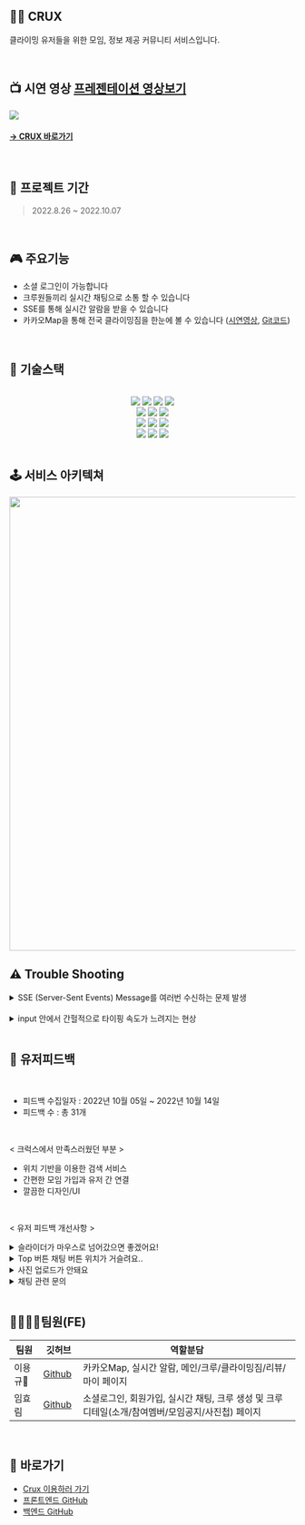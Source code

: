 ##   🧗‍♂️ CRUX

클라이밍 유저들을 위한 모임, 정보 제공 커뮤니티 서비스입니다.

<br>

## 📺 시연 영상 [프레젠테이션 영상보기](https://www.youtube.com/watch?v=DWAgb-X79Ok&t=16s)

<img src="https://user-images.githubusercontent.com/88928469/201088609-d9e8bafb-cb82-4c3d-aa5a-ec770e7fecb6.gif">

#### [ -> CRUX 바로가기](https://youmadeit.shop/)

<br />

## 📅 프로젝트 기간

> 2022.8.26 ~ 2022.10.07

<br />


## 🎮 주요기능

- 소셜 로그인이 가능합니다
- 크루원들끼리 실시간 채팅으로 소통 할 수 있습니다
- SSE를 통해 실시간 알람을 받을 수 있습니다
- 카카오Map을 통해 전국 클라이밍짐을 한눈에 볼 수 있습니다 ([시연영상](https://www.youtube.com/watch?v=UJhx60YTabw), 
[Git코드](https://github.com/Crux-TeamProject/FE/blob/master/src/Pages/GymPage/Gym.jsx))

<br />


## 🔧 기술스택
 <br>
<div align=center>

  <img src="https://img.shields.io/badge/React-60d3f3?style=for-the-badge&logo=react&logoColor=black">
 <img src="https://img.shields.io/badge/styledcomponents-DB7093?style=for-the-badge&logo=styled-components&logoColor=white">
  <img src="https://img.shields.io/badge/ReduxToolkit-764ABC?style=for-the-badge&logo=Redux&logoColor=white"> 
  <img src="https://img.shields.io/badge/Axios-5B0BB5?style=for-the-badge&logo=Axios&logoColor=white">
  
  <br>

  
<img src="https://img.shields.io/badge/SockJs-02B78F?style=for-the-badge&logo=SockJs&logoColor=white">
<img src="https://img.shields.io/badge/Stomp-4A86CF?style=for-the-badge&logo=Stomp&logoColor=white">
   <img src="https://img.shields.io/badge/sse-010101?style=for-the-badge&logo=stomp&logoColor=white">
  <br>

 
  <img src="https://img.shields.io/badge/AWS%20S3-232F3E?style=for-the-badge&logo=AmazonAWS&logoColor=FF9A00"/>
  <img src="https://img.shields.io/badge/AWS%20CloudFront-232F3E?style=for-the-badge&logo=AmazonAWS&logoColor=FF9A00"/>
  <img src="https://img.shields.io/badge/AWS%20Route%2053-232F3E?style=for-the-badge&logo=AmazonAWS&logoColor=FF9A00"/>
 
  <br>
  <img src="https://img.shields.io/badge/Visual%20Studio%20Code-0078d7.svg?style=for-the-badge&logo=visual-studio-code&logoColor=white">
  <img src="https://img.shields.io/badge/git-%23F05033.svg?style=for-the-badge&logo=git&logoColor=white">
  <img src="https://img.shields.io/badge/github-%23121011.svg?style=for-the-badge&logo=github&logoColor=white">
</div>
  
<br />

## 🕹 서비스 아키텍쳐  
<img src="https://user-images.githubusercontent.com/109011766/194456262-69a3f74a-4772-4bf7-9e4f-1b667bae8567.png" width="800px"/>

<br />

## ⚠️ Trouble Shooting

<details>
<summary>SSE (Server-Sent Events) Message를 여러번 수신하는 문제 발생</summary>

* 해결 </br>
SSE 연결 시 특정 상황마다(랜더링을 순간적으로 자주 발생시키는 경우) 중첩 연결되어 response를 여러번 수신한다고 판단 </br>
useEffect 의 clean up 함수를 사용하여 component unmount시에 연결을 끊어 중첩 연결 방지하여 문제 해결 </br>

<img src="https://user-images.githubusercontent.com/109011766/194454090-9d2d6a40-70d9-4893-ad15-38ab547941b2.JPG"/>

</details>

</br>

<details>
<summary>input 안에서 간헐적으로 타이핑 속도가 느려지는 현상 </summary>
* 해결 </br>
ref기반의 react-hook-from 라이브러리를 사용하여 사용자가 트리거시까지 리렌더링을 일으키지 않도록 하여 해결. </br>
<img src="https://user-images.githubusercontent.com/109011766/194454141-5d2af974-0fec-4e62-89b7-bcaa0c183387.JPG"/>
</br>
</details>

</br>


## 🙆‍ 유저피드백

<br>

* 피드백 수집일자 : 2022년 10월 05일 ~ 2022년 10월 14일
* 피드백 수 : 총 31개

<br />

< 크럭스에서 만족스러웠던 부분 >
* 위치 기반을 이용한 검색 서비스
* 간편한 모임 가입과 유저 간 연결
* 깔끔한 디자인/UI

<br />

< 유저 피드백 개선사항 >

<details>
 <summary>슬라이더가 마우스로 넘어갔으면 좋겠어요!</summary>
 
 </br>
 
 - navigation을 바로가기 클릭시로 변경하고 keyframe으로 바로가기를 한눈에 볼 수 있게 처리 </br>
   (기존에는 navigateion을 전체사진에 설정해 마우스로 슬라이더 하면 mouseUp 시에 해당 navi로 이동)
 ![ezgif com-gif-maker](https://user-images.githubusercontent.com/88928469/210228710-1bfd67c2-3c49-4998-a90c-7d86c8ba07fe.gif)
</details>

<details>
 <summary> Top 버튼 채팅 버튼 위치가 거슬려요.. </summary>
 
 </br>
 
 - 유저에 따라 버튼 위치를 커스텀 하는게 좋겠다고 판단하여 drabble 도입하여 해결하였음 </br>
 ![ezgif com-gif-maker (1)](https://user-images.githubusercontent.com/88928469/210230785-148381b4-8487-4fbe-a05f-6e5ba2cac48f.gif)

 
</details>

<details>

<summary>사진 업로드가 안돼요</summary>

</br>

 - Firebase로 업로드 되는 시간 사이에 사진을 등록하여 사진 업로드가 안되는 문제로 사진이 업로드되는 동안 loading spiner처리
 
   <img src="https://user-images.githubusercontent.com/88928469/201101894-274d44cc-9f40-41f4-87ea-d2c29367efe0.png" width="250px">
</details>

<details>
<summary>채팅 관련 문의</summary>

</br>

 > 채팅은 어떻게 할 수 있나요? </br>
 - 처음 가입한 사용자의 경우 가입한 크루가 없어 채팅기능의 인식 저하, 안내 문구를 추가하여 크루 가입 장려 
 ![image](https://user-images.githubusercontent.com/88928469/201099305-3378c11a-70c3-476d-86d9-1326c6b352f9.png)
 > 제 채팅과 상대 채팅이 구분이 잘 안가요!
 - 본인 채팅 아래와 같이 구분하여 해결
=======
 > 채팅은 어떻게 할 수 있나요?
 - 처음 가입한 사용자의 경우 가입한 크루가 없어 채팅기능의 인식 저하, 안내 문구를 추가하여 크루 가입 장려 
 
 ![image](https://user-images.githubusercontent.com/88928469/201099305-3378c11a-70c3-476d-86d9-1326c6b352f9.png)
 
 > 제 채팅과 상대 채팅이 구분이 잘 안가요!
 - 본인 채팅 아래와 같이 구분하여 해결
 
 ![image](https://user-images.githubusercontent.com/88928469/201099737-8e9d35cc-7b62-4fcf-ac16-0a4dee65bc42.png)
</details>

<br />

##  💁‍♀️🙋‍♂️팀원(FE)

|팀원 |깃허브|역할분담|
|---|---|---|
|이용규🔰|[Github](https://github.com/chipmunkcol)&nbsp;| 카카오Map, 실시간 알람, 메인/크루/클라이밍짐/리뷰/마이 페이지  |
|임효림|[Github](https://github.com/hyolimlim)|소셜로그인, 회원가입, 실시간 채팅, 크루 생성 및 크루 디테일(소개/참여멤버/모임공지/사진첩) 페이지|

<br>

## 🔗 바로가기
- [Crux 이용하러 가기](https://youmadeit.shop/)
- [프론트엔드 GitHub](https://github.com/Crux-TeamProject/FE)
- [백엔드 GitHub](https://github.com/Crux-TeamProject/BE)

<br />
